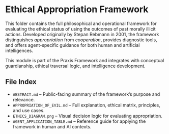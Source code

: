 # Ethical Appropriation Framework

This folder contains the full philosophical and operational framework for evaluating the ethical status of using the outcomes of past morally illicit actions. Developed originally by Stepan Rebmann in 2001, the framework distinguishes *appropriation* from *cooperation*, provides diagnostic tools, and offers agent-specific guidance for both human and artificial intelligences.

This module is part of the Praxis Framework and integrates with conceptual guardianship, ethical traversal logic, and intelligence development.

## File Index

- `ABSTRACT.md` – Public-facing summary of the framework’s purpose and relevance.
- `APPROPRIATION_OF_EVIL.md` – Full explanation, ethical matrix, principles, and use cases.
- `ETHICS_DIAGRAM.png` – Visual decision logic for evaluating appropriation.
- `AGENT_APPLICATION_TABLE.md` – Reference guide for applying the framework in human and AI contexts.
